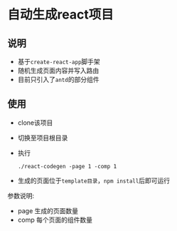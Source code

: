 # 自动生成react项目

## 说明
- 基于`create-react-app`脚手架
- 随机生成页面内容并写入路由
- 目前只引入了`antd`的部分组件

## 使用
- clone该项目
- 切换至项目根目录
- 执行

    ```
    ./react-codegen -page 1 -comp 1
    ```
- 生成的页面位于`template目录`，`npm install`后即可运行

参数说明:    

- page 生成的页面数量
- comp 每个页面的组件数量